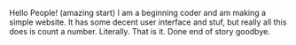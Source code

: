 Hello People! (amazing start) I am a beginning coder and am making a simple website. It has some decent user interface and stuf, but really all this does is count a number. Literally. 
That is it. Done end of story goodbye.
